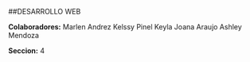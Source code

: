 ##DESARROLLO WEB

**Colaboradores:** 
Marlen Andrez
Kelssy Pinel
Keyla 
Joana Araujo
Ashley Mendoza

**Seccion:** 4
